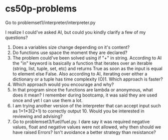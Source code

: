 # cs50p-problems
Go to problemset1/interpreter/interpreter.py

I realize I could've asked AI, but could you kindly clarify a few of my questions?

1. Does a variables size change depending on it's content?
2. Do functions use space the moment they are declared?
3. The problem could've been solved using if "+" in string. According to AI the "in" keyword is basically a function that iterates over an iterable (string, list, tuple, set, etc) and returns True as soon as the input is equal to element else False. Also according to AI, iterating over either a dictionary or a tuple has time complexity (O)1. Which approach is faster?
4. Which approach would you encourage and why?
5. In that program since the functions are lambda or anonymous, what does it mean? I remember during bootcamp, it was said they are used once and yet I can use them a lot.
6. I am trying another version of the interpreter that can accept input such as 1+1*3(2+1) to correctly output 10. Would you be interested in reviewing and advising?
7. Go to problemset3/fuel/fuel.py. I dare say it was required negative values, float and negative values were not allowed, why then should we have raised Errors? Isn't avoidance a better strategy than resistance?
